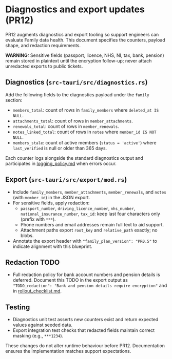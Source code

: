 # Diagnostics and export updates (PR12)

PR12 augments diagnostics and export tooling so support engineers can evaluate Family data health. This document specifies the counters, payload shape, and redaction requirements.

**WARNING:** Sensitive fields (passport, licence, NHS, NI, tax, bank, pension) remain stored in plaintext until the encryption follow-up; never attach unredacted exports to public tickets.

## Diagnostics (`src-tauri/src/diagnostics.rs`)
Add the following fields to the diagnostics payload under the `family` section:
- `members_total`: count of rows in `family_members` where `deleted_at IS NULL`.
- `attachments_total`: count of rows in `member_attachments`.
- `renewals_total`: count of rows in `member_renewals`.
- `notes_linked_total`: count of rows in `notes` where `member_id IS NOT NULL`.
- `members_stale`: count of active members (`status = 'active'`) where `last_verified` is null or older than 365 days.

Each counter logs alongside the standard diagnostics output and participates in [logging_policy.md](logging_policy.md) when errors occur.

## Export (`src-tauri/src/export/mod.rs`)
- Include `family_members`, `member_attachments`, `member_renewals`, and `notes` (with `member_id`) in the JSON export.
- For sensitive fields, apply redaction:
  - `passport_number`, `driving_licence_number`, `nhs_number`, `national_insurance_number`, `tax_id`: keep last four characters only (prefix with `***`).
  - Phone numbers and email addresses remain full text to aid support.
  - Attachment paths export `root_key` and `relative_path` exactly; no blobs.
- Annotate the export header with `"family_plan_version": "PR0.5"` to indicate alignment with this blueprint.

## Redaction TODO
- Full redaction policy for bank account numbers and pension details is deferred. Document this TODO in the export output as `"TODO_redaction": "Bank and pension details require encryption"` and in [rollout_checklist.md](rollout_checklist.md).

## Testing
- Diagnostics unit test asserts new counters exist and return expected values against seeded data.
- Export integration test checks that redacted fields maintain correct masking (e.g., `***1234`).

These changes do not alter runtime behaviour before PR12. Documentation ensures the implementation matches support expectations.
